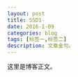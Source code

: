 ```yaml
---
layout: post
title: SSD1-
date: 2016-1-09
categories: blog
tags: [标签一,标签二]
description: 文章金句。
---
```


这里是博客正文。













